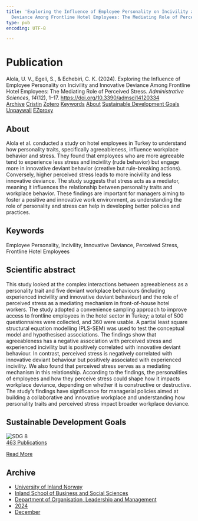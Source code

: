 ```yaml
---
title: 'Exploring the Influence of Employee Personality on Incivility and Innovative
  Deviance Among Frontline Hotel Employees: The Mediating Role of Perceived Stress'
type: pub
encoding: UTF-8

---
```

<h1>Publication</h1>
<article id="csl-bib-container-S2UMNITK" class="csl-bib-container">
  <div class="csl-bib-body"> <div class="csl-entry">Alola, U. V., Egeli, S., &#38; Echebiri, C. K. (2024). Exploring the Influence of Employee Personality on Incivility and Innovative Deviance Among Frontline Hotel Employees: The Mediating Role of Perceived Stress. <i>Administrative Sciences</i>, <i>14</i>(12), 1–17. <a href="https://doi.org/10.3390/admsci14120334">https://doi.org/10.3390/admsci14120334</a></div> </div>
  <div class="csl-bib-buttons">
    <a href="#taxonomy-article-S2UMNITK" alt="archive" class="csl-bib-button">Archive</a>
    <a href="https://app.cristin.no/results/show.jsf?id=2331726" alt="Cristin" class="csl-bib-button">Cristin</a>
    <a href="http://zotero.org/groups/5881554/items/S2UMNITK" alt="Zotero" class="csl-bib-button">Zotero</a>
    <a href="#keywords-article-S2UMNITK" alt="keywords" class="csl-bib-button">Keywords</a>
    <a href="#about-article-S2UMNITK" alt="about_pub" class="csl-bib-button">About</a>
    <a href="#sdg-article-S2UMNITK" alt="sdg" class="csl-bib-button">Sustainable Development Goals</a>
    <a href="https://doi.org/10.3390/admsci14120334" alt="Unpaywall" class="csl-bib-button">Unpaywall</a>
    <a href="https://doi.org/10.3390/admsci14120334" alt="EZproxy" class="csl-bib-button">EZproxy</a>
  </div>
  <div id="csl-bib-meta-container-S2UMNITK"></div>
</article>
<div id="csl-bib-meta-S2UMNITK" class="csl-bib-meta">
  <article id="about-article-S2UMNITK" class="about_pub-article">
    <h1>About</h1>
    Alola et al. conducted a study on hotel employees in Turkey to understand how personality traits, specifically agreeableness, influence workplace behavior and stress. They found that employees who are more agreeable tend to experience less stress and incivility (rude behavior) but engage more in innovative deviant behavior (creative but rule-breaking actions). Conversely, higher perceived stress leads to more incivility and less innovative deviance. The study suggests that stress acts as a mediator, meaning it influences the relationship between personality traits and workplace behavior. These findings are important for managers aiming to foster a positive and innovative work environment, as understanding the role of personality and stress can help in developing better policies and practices.
  </article>
  <article id="keywords-article-S2UMNITK" class="keywords-article">
    <h1>Keywords</h1>
    Employee Personality, Incivility, Innovative Deviance, Perceived Stress, Frontline Hotel Employees
  </article>
  <article id="abstract-article-S2UMNITK" class="abstract-article">
    <h1>Scientific abstract</h1>
    This study looked at the complex interactions between agreeableness as a personality trait and five deviant workplace behaviours (including experienced incivility and innovative deviant behaviour) and the role of perceived stress as a mediating mechanism in front-of-house hotel workers. The study adopted a convenience sampling approach to improve access to frontline employees in the hotel sector in Turkey; a total of 500 questionnaires were collected, and 360 were usable. A partial least square structural equation modelling (PLS-SEM) was used to test the conceptual model and hypothesised associations. The findings show that agreeableness has a negative association with perceived stress and experienced incivility but is positively correlated with innovative deviant behaviour. In contrast, perceived stress is negatively correlated with innovative deviant behaviour but positively associated with experienced incivility. We also found that perceived stress serves as a mediating mechanism in this relationship. According to the findings, the personalities of employees and how they perceive stress could shape how it impacts workplace deviance, depending on whether it is constructive or destructive. The study’s findings have significance for managerial policies aimed at building a collaborative and innovative workplace and understanding how personality traits and perceived stress impact broader workplace deviance.
  </article>
  <article id="sdg-article-S2UMNITK" class="sdg-article">
    <h1>Sustainable Development Goals</h1>
    <div class="sdg-container"><div id="sdg8" class="sdg">
        <img src="{{< params subfolder >}}images/sdg/sdg08_en.png" class="image" alt="SDG 8">
        <div class="sdg-overlay">
          <a href="{{< params subfolder >}}en/archive/?sdg=8#archive" class="sdg-publication-count"><span>463</span> Publications</a>
          <p><a href="https://sdgs.un.org/goals/goal8" class="sdg-read-more">Read More</a></p>
        </div>
      </div></div>
  </article>
  <article id="taxonomy-article-S2UMNITK" class="taxonomy-article">
    <h1>Archive</h1>
    <ul>
      <li><a href="{{< params subfolder >}}en/archive/?key=3DCRN523">University of Inland Norway</a></li>
      <li><a href="{{< params subfolder >}}en/archive/?key=DU8Q9LN9">Inland School of Business and Social Sciences</a></li>
      <li><a href="{{< params subfolder >}}en/archive/?key=4LUWR3ZM">Department of Organisation, Leadership and Management</a></li>
      <li><a href="{{< params subfolder >}}en/archive/?key=TY5PNNUR">2024</a></li>
      <li><a href="{{< params subfolder >}}en/archive/?key=YRAMKLSV">December</a></li>
    </ul>
  </article>
</div>
